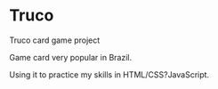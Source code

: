 # Truco
Truco card game project

Game card very popular in Brazil.

Using it to practice my skills in HTML/CSS?JavaScript.
